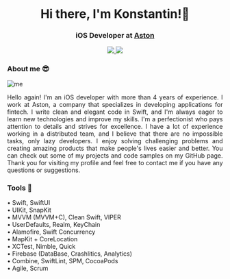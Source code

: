 <div id="header" align="center"> 
    <h1>
        Hi there, I'm Konstantin!👋
    </h1>
</div>

<div id="header" align="center"> 
    <h3>
        iOS Developer at 
        <a href = "https://astondevs.ru/">
            Aston
        </a>
    </h3>
    <a href="https://www.linkedin.com/in/stepantin?utm_source=share&utm_campaign=share_via&utm_content=profile&utm_medium=ios_app">
        <img src="https://img.shields.io/badge/LinkedIn-blue?style=for-the-badge&logo=linkedin">   
    </a>
    <a href="https://t.me/stepantin">
        <img src="https://img.shields.io/badge/Telegram-lightblue?style=for-the-badge&logo=telegram">
    </a>
</div>

<div>
        <h3>About me 😎</h3>
</div>

![me](https://github.com/stepantin/stepantin/blob/main/me.png)

<div>
         <p align="justify">
            Hello again! I'm an iOS developer with more than 4 years of experience. I work at Aston, a company that specializes in developing applications for fintech. I write clean and elegant code in Swift, and I'm always eager to learn new technologies and improve my skills. I'm a perfectionist who pays attention to details and strives for excellence. I have a lot of experience working in a distributed team, and I believe that there are no impossible tasks, only lazy developers. I enjoy solving challenging problems and creating amazing products that make people's lives easier and better. You can check out some of my projects and code samples on my GitHub page. Thank you for visiting my profile and feel free to contact me if you have any questions or suggestions. 
        </p>
        <h3>Tools 🦾</h3>
        <p>
            •	Swift, SwiftUI <br>
            •	UIKit, SnapKit <br>
            •	MVVM (MVVM+C), Clean Swift, VIPER <br>
            •	UserDefaults, Realm, KeyChain <br>
            •	Alamofire, Swift Concurrency <br>
            •	MapKit + CoreLocation <br>
            •	XCTest, Nimble, Quick <br>
            •	Firebase (DataBase, Crashlitics, Analytics) <br>
            •	Combine, SwiftLint, SPM, CocoaPods <br>
            •	Agile, Scrum <br>
    </p>
</div>




